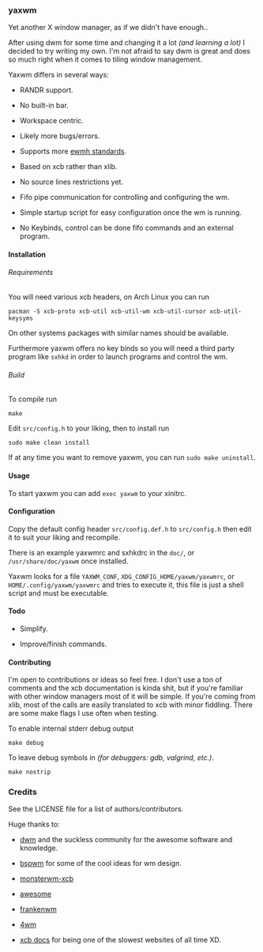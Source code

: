 ### yaxwm

Yet another X window manager, as if we didn't have enough..

After using dwm for some time and changing it a lot *(and learning a lot)*
I decided to try writing my own. I'm not afraid to say dwm is great
and does so much right when it comes to tiling window management.

Yaxwm differs in several ways:

- RANDR support.

- No built-in bar.

- Workspace centric.

- Likely more bugs/errors.

- Supports more [ewmh standards](https://specifications.freedesktop.org/wm-spec/wm-spec-latest.html).

- Based on xcb rather than xlib.

- No source lines restrictions yet.

- Fifo pipe communication for controlling and configuring the wm.

- Simple startup script for easy configuration once the wm is running.

- No Keybinds, control can be done fifo commands and an external program.


#### Installation

###### Requirements
You will need various xcb headers, on Arch Linux you can run

```
pacman -S xcb-proto xcb-util xcb-util-wm xcb-util-cursor xcb-util-keysyms
```
On other systems packages with similar names should be available.


Furthermore yaxwm offers no key binds so you will need a third party
program like `sxhkd` in order to launch programs and control the wm.


###### Build
To compile run
```
make
```

Edit `src/config.h` to your liking, then to install run
```
sudo make clean install
```

If at any time you want to remove yaxwm, you can run `sudo make uninstall`.


#### Usage

To start yaxwm you can add `exec yaxwm` to your xinitrc.


#### Configuration

Copy the default config header `src/config.def.h` to `src/config.h`
then edit it to suit your liking and recompile.

There is an example yaxwmrc and sxhkdrc in the `doc/`, or `/usr/share/doc/yaxwm` once installed.

Yaxwm looks for a file `YAXWM_CONF`, `XDG_CONFIG_HOME/yaxwm/yaxwmrc`, or `HOME/.config/yaxwm/yaxwmrc`
and tries to execute it, this file is just a shell script and must be executable.


#### Todo

- Simplify.

- Improve/finish commands.


#### Contributing

I'm open to contributions or ideas so feel free. I don't use a ton of comments and the xcb documentation is kinda shit,
but if you're familiar with other window managers most of it will be simple. If you're coming from xlib, most of
the calls are easily translated to xcb with minor fiddling. There are some make flags I use often when testing.

To enable internal stderr debug output
```
make debug
```

To leave debug symbols in *(for debuggers: gdb, valgrind, etc.)*.
```
make nostrip
```


### Credits

See the LICENSE file for a list of authors/contributors.

Huge thanks to:
- [dwm](https://dmw.suckless.org) and the suckless community for the awesome software and knowledge.

- [bspwm](https://github.com/baskerville/bspwm) for some of the cool ideas for wm design.

- [monsterwm-xcb](https://github.com/Cloudef/monsterwm-xcb)

- [awesome](https://github.com/awesomeWM/awesome)

- [frankenwm](https://github.com/sulami/FrankenWM)

- [4wm](https://github.com/dct2012/4wm)

- [xcb docs](https://xcb.freedesktop.org) for being one of the slowest websites of all time XD.

